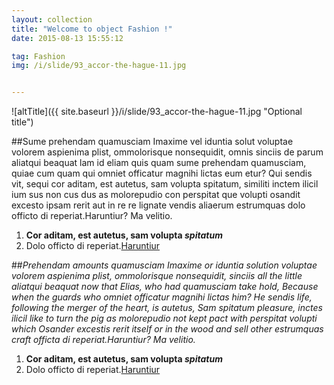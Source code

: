 ```yaml
---
layout: collection
title: "Welcome to object Fashion !"
date: 2015-08-13 15:55:12

tag: Fashion
img: /i/slide/93_accor-the-hague-11.jpg


---
```



![altTitle]({{ site.baseurl }}/i/slide/93_accor-the-hague-11.jpg "Optional title")

##Sume prehendam quamusciam
Imaxime vel iduntia solut voluptae volorem aspienima plist, ommolorisque nonsequidit, 
omnis sinciis de parum aliatqui beaquat lam id eliam quis quam sume prehendam quamusciam, 
quiae cum quam qui omniet officatur magnihi lictas eum etur?
Qui sendis vit, sequi cor aditam, est autetus, sam volupta spitatum, 
similiti inctem ilicil ium sus non cus dus as molorepudio con perspitat 
que volupti osandit excesto ipsam rerit aut in re re lignate vendis aliaerum 
estrumquas dolo officto di reperiat.Haruntiur? Ma velitio.

1. **Cor aditam, est autetus, sam volupta _spitatum_**
2. Dolo officto di reperiat.[Haruntiur](http://coco.com/ "Title")


##*Prehendam amounts quamusciam*
*Imaxime or iduntia solution voluptae volorem aspienima plist, ommolorisque nonsequidit,
sinciis all the little aliatqui beaquat now that Elias, who had quamusciam take hold,
Because when the guards who omniet officatur magnihi lictas him?
He sendis life, following the merger of the heart, is autetus, Sam spitatum pleasure,
inctes ilicil like to turn the pig as molorepudio not kept pact with perspitat
volupti which Osander excestis rerit itself or in the wood and sell other
estrumquas craft officta di reperiat.Haruntiur? Ma velitio.*

1. **Cor aditam, est autetus, sam volupta _spitatum_**
2. Dolo officto di reperiat.[Haruntiur](http://coco.com/ "Title")
